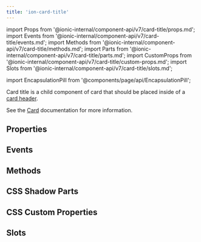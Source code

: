 ```yaml
---
title: 'ion-card-title'
---
```


import Props from '@ionic-internal/component-api/v7/card-title/props.md';
import Events from '@ionic-internal/component-api/v7/card-title/events.md';
import Methods from '@ionic-internal/component-api/v7/card-title/methods.md';
import Parts from '@ionic-internal/component-api/v7/card-title/parts.md';
import CustomProps from '@ionic-internal/component-api/v7/card-title/custom-props.md';
import Slots from '@ionic-internal/component-api/v7/card-title/slots.md';

import EncapsulationPill from '@components/page/api/EncapsulationPill';

<head>
  <title>ion-card-title: Ionic App Card Title Component</title>
  <meta
    name="description"
    content="ion-card-title is a child component of ion-card. Read to learn more about card title properties and how this component is used on Ionic Framework apps."
  />
</head>

<EncapsulationPill type="shadow" />

Card title is a child component of card that should be placed inside of a [card header](./card-header).

See the [Card](./card) documentation for more information.

## Properties

<Props />

## Events

<Events />

## Methods

<Methods />

## CSS Shadow Parts

<Parts />

## CSS Custom Properties

<CustomProps />

## Slots

<Slots />
